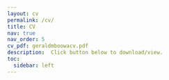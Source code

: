 ```yaml
---
layout: cv
permalink: /cv/
title: CV
nav: true
nav_order: 5
cv_pdf: geraldmboowacv.pdf
description:  Click button below to download/view.
toc:
  sidebar: left
---
```

